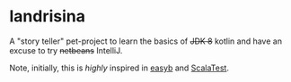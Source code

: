 landrisina
==========

A "story teller" pet-project to learn the basics of ~~JDK 8~~ kotlin and have an excuse to try ~~netbeans~~ IntelliJ.

Note, initially, this is *highly* inspired in [easyb](http://easyb.org/index.html) and [ScalaTest](http://www.scalatest.org/).
